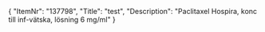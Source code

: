 {
  "ItemNr": "137798",
  "Title": "test",
  "Description": "Paclitaxel Hospira, konc till inf-vätska, lösning 6 mg/ml"
}